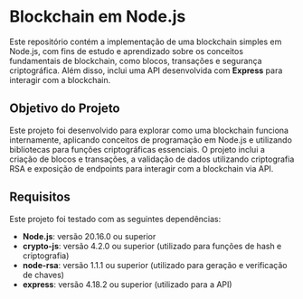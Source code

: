 # Blockchain em Node.js

Este repositório contém a implementação de uma blockchain simples em Node.js, com fins de estudo e aprendizado sobre os conceitos fundamentais de blockchain, como blocos, transações e segurança criptográfica. Além disso, inclui uma API desenvolvida com **Express** para interagir com a blockchain.

## Objetivo do Projeto

Este projeto foi desenvolvido para explorar como uma blockchain funciona internamente, aplicando conceitos de programação em Node.js e utilizando bibliotecas para funções criptográficas essenciais. O projeto inclui a criação de blocos e transações, a validação de dados utilizando criptografia RSA e exposição de endpoints para interagir com a blockchain via API.

## Requisitos

Este projeto foi testado com as seguintes dependências:

- **Node.js**: versão 20.16.0 ou superior
- **crypto-js**: versão 4.2.0 ou superior (utilizado para funções de hash e criptografia)
- **node-rsa**: versão 1.1.1 ou superior (utilizado para geração e verificação de chaves)
- **express**: versão 4.18.2 ou superior (utilizado para a API)
